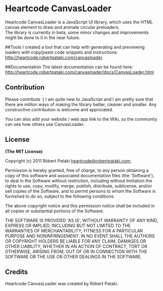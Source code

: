# Heartcode CanvasLoader
Heartcode CanvasLoader is a JavaScript UI library, which uses the HTML canvas element to draw and animate circular preloaders.<br/>
The library is currently in beta, some minor changes and improvements might be done to it in the near future.

##Tools
I created a tool that can help with generating and previewing loaders with copy/paste code snippets and instructions: http://heartcode.robertpataki.com/canvasloader

##Documentation
The latest documentation can be found here: http://heartcode.robertpataki.com/canvasloader/docs/CanvasLoader.html

## Contribution
Please contribute :) I am quite new to JavaScript and I am pretty sure that there are million ways of making the library better, cleaner and smaller. Any constructive contribution is welcome and appriciated.

You can also add your website / web app link to the Wiki, so the community can see how others use CanvasLoader.

## License
**(The MIT License)**

Copyright (c) 2011 Róbert Pataki heartcode@robertpataki.com;

Permission is hereby granted, free of charge, to any person obtaining
a copy of this software and associated documentation files (the
'Software'), to deal in the Software without restriction, including
without limitation the rights to use, copy, modify, merge, publish,
distribute, sublicense, and/or sell copies of the Software, and to
permit persons to whom the Software is furnished to do so, subject to
the following conditions:

The above copyright notice and this permission notice shall be
included in all copies or substantial portions of the Software.

THE SOFTWARE IS PROVIDED 'AS IS', WITHOUT WARRANTY OF ANY KIND,
EXPRESS OR IMPLIED, INCLUDING BUT NOT LIMITED TO THE WARRANTIES OF
MERCHANTABILITY, FITNESS FOR A PARTICULAR PURPOSE AND NONINFRINGEMENT.
IN NO EVENT SHALL THE AUTHORS OR COPYRIGHT HOLDERS BE LIABLE FOR ANY
CLAIM, DAMAGES OR OTHER LIABILITY, WHETHER IN AN ACTION OF CONTRACT,
TORT OR OTHERWISE, ARISING FROM, OUT OF OR IN CONNECTION WITH THE
SOFTWARE OR THE USE OR OTHER DEALINGS IN THE SOFTWARE.

## Credits
Heartcode CanvasLoader was created by Róbert Pataki.